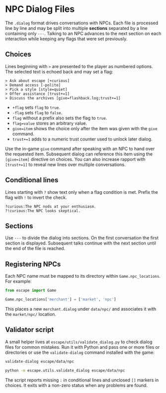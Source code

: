 # NPC Dialog Files

The `.dialog` format drives conversations with NPCs. Each file is processed line by line and may be split into multiple **sections** separated by a line containing only `---`. Talking to an NPC advances to the next section on each interaction while keeping any flags that were set previously.

## Choices
Lines beginning with `>` are presented to the player as numbered options. The selected text is echoed back and may set a flag:

```
> Ask about escape [+curious]
> Demand access [-polite]
> Pick a style [style=quiet]
> Offer assistance [trust+=1]
> Discuss the archives [give=flashback.log;trust+=1]
```

- `+flag` sets `flag` to `true`.
- `-flag` sets `flag` to `false`.
- `flag` without a prefix also sets the flag to `true`.
- `flag=value` stores an arbitrary value.
- `give=item` shows the choice only after the item was given with the `give` command.
- `trust+=1` adds to a numeric trust counter used to unlock later dialog.

Use the in-game `give` command after speaking with an NPC to hand over the requested item. Subsequent dialog can reference this item using the `[give=item]` directive on choices. You can also increase rapport with `[trust+=1]` to reveal new lines over multiple conversations.

## Conditional lines
Lines starting with `?` show text only when a flag condition is met. Prefix the flag with `!` to invert the check.

```
?curious:The NPC nods at your enthusiasm.
?!curious:The NPC looks skeptical.
```

## Sections
Use `---` to divide the dialog into sections. On the first conversation the first section is displayed. Subsequent talks continue with the next section until the end of the file is reached.

## Registering NPCs
Each NPC name must be mapped to its directory within `Game.npc_locations`. For example:

```python
from escape import Game

Game.npc_locations['merchant'] = ['market', 'npc']
```

This places a new `merchant.dialog` under `data/npc/` and associates it with the `market/npc/` location.

## Validator script
A small helper lives at `escape/utils/validate_dialog.py` to check dialog files for common mistakes. Run it with Python and pass one or more files or directories or use the `validate-dialog` command installed with the game:

```bash
validate-dialog escape/data/npc
```

```bash
python -m escape.utils.validate_dialog escape/data/npc
```

The script reports missing `:` in conditional lines and unclosed `[]` markers in choices. It exits with a non-zero status when any problems are found.

